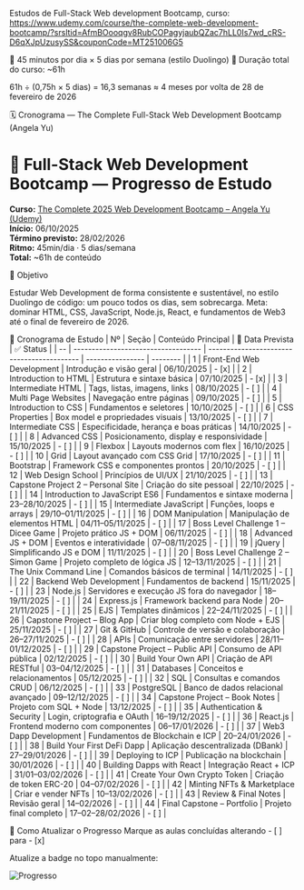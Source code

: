 Estudos de Full-Stack Web development Bootcamp, curso:
https://www.udemy.com/course/the-complete-web-development-bootcamp/?srsltid=AfmBOooqgv8RubCOPagyjaubQZac7hLL0Is7wd_cRS-D6qXJpUzusySS&couponCode=MT251006G5

📘 45 minutos por dia × 5 dias por semana (estilo Duolingo)
📆 Duração total do curso: ~61h

61h ÷ (0,75h × 5 dias) = 16,3 semanas ≈ 4 meses
por volta de 28 de fevereiro de 2026 


🗓️ Cronograma — The Complete Full-Stack Web Development Bootcamp (Angela Yu)

# 🧠 Full-Stack Web Development Bootcamp — Progresso de Estudo

**Curso:** [The Complete 2025 Web Development Bootcamp – Angela Yu (Udemy)](https://www.udemy.com/course/the-complete-web-development-bootcamp/)  
**Início:** 06/10/2025  
**Término previsto:** 28/02/2026  
**Ritmo:** 45min/dia · 5 dias/semana  
**Total:** ~61h de conteúdo  

🎯 Objetivo

Estudar Web Development de forma consistente e sustentável,
no estilo Duolingo de código: um pouco todos os dias, sem sobrecarga.
Meta: dominar HTML, CSS, JavaScript, Node.js, React, e fundamentos de Web3
até o final de fevereiro de 2026.



📅 Cronograma de Estudo
| Nº | Seção                               | Conteúdo Principal                         | 📆 Data Prevista | ✅ Status |
| -- | ----------------------------------- | ------------------------------------------ | ---------------- | -------- |
| 1  | Front-End Web Development           | Introdução e visão geral                   | 06/10/2025       | - [x]    |
| 2  | Introduction to HTML                | Estrutura e sintaxe básica                 | 07/10/2025       | - [x]    |
| 3  | Intermediate HTML                   | Tags, listas, imagens, links               | 08/10/2025       | - [ ]    |
| 4  | Multi Page Websites                 | Navegação entre páginas                    | 09/10/2025       | - [ ]    |
| 5  | Introduction to CSS                 | Fundamentos e seletores                    | 10/10/2025       | - [ ]    |
| 6  | CSS Properties                      | Box model e propriedades visuais           | 13/10/2025       | - [ ]    |
| 7  | Intermediate CSS                    | Especificidade, herança e boas práticas    | 14/10/2025       | - [ ]    |
| 8  | Advanced CSS                        | Posicionamento, display e responsividade   | 15/10/2025       | - [ ]    |
| 9  | Flexbox                             | Layouts modernos com flex                  | 16/10/2025       | - [ ]    |
| 10 | Grid                                | Layout avançado com CSS Grid               | 17/10/2025       | - [ ]    |
| 11 | Bootstrap                           | Framework CSS e componentes prontos        | 20/10/2025       | - [ ]    |
| 12 | Web Design School                   | Princípios de UI/UX                        | 21/10/2025       | - [ ]    |
| 13 | Capstone Project 2 – Personal Site  | Criação do site pessoal                    | 22/10/2025       | - [ ]    |
| 14 | Introduction to JavaScript ES6      | Fundamentos e sintaxe moderna              | 23–28/10/2025    | - [ ]    |
| 15 | Intermediate JavaScript             | Funções, loops e arrays                    | 29/10–01/11/2025 | - [ ]    |
| 16 | DOM Manipulation                    | Manipulação de elementos HTML              | 04/11–05/11/2025 | - [ ]    |
| 17 | Boss Level Challenge 1 – Dicee Game | Projeto prático JS + DOM                   | 06/11/2025       | - [ ]    |
| 18 | Advanced JS + DOM                   | Eventos e interatividade                   | 07–08/11/2025    | - [ ]    |
| 19 | jQuery                              | Simplificando JS e DOM                     | 11/11/2025       | - [ ]    |
| 20 | Boss Level Challenge 2 – Simon Game | Projeto completo de lógica JS              | 12–13/11/2025    | - [ ]    |
| 21 | The Unix Command Line               | Comandos básicos de terminal               | 14/11/2025       | - [ ]    |
| 22 | Backend Web Development             | Fundamentos de backend                     | 15/11/2025       | - [ ]    |
| 23 | Node.js                             | Servidores e execução JS fora do navegador | 18–19/11/2025    | - [ ]    |
| 24 | Express.js                          | Framework backend para Node                | 20–21/11/2025    | - [ ]    |
| 25 | EJS                                 | Templates dinâmicos                        | 22–24/11/2025    | - [ ]    |
| 26 | Capstone Project – Blog App         | Criar blog completo com Node + EJS         | 25/11/2025       | - [ ]    |
| 27 | Git & GitHub                        | Controle de versão e colaboração           | 26–27/11/2025    | - [ ]    |
| 28 | APIs                                | Comunicação entre servidores               | 28/11–01/12/2025 | - [ ]    |
| 29 | Capstone Project – Public API       | Consumo de API pública                     | 02/12/2025       | - [ ]    |
| 30 | Build Your Own API                  | Criação de API RESTful                     | 03–04/12/2025    | - [ ]    |
| 31 | Databases                           | Conceitos e relacionamentos                | 05/12/2025       | - [ ]    |
| 32 | SQL                                 | Consultas e comandos CRUD                  | 06/12/2025       | - [ ]    |
| 33 | PostgreSQL                          | Banco de dados relacional avançado         | 09–12/12/2025    | - [ ]    |
| 34 | Capstone Project – Book Notes       | Projeto com SQL + Node                     | 13/12/2025       | - [ ]    |
| 35 | Authentication & Security           | Login, criptografia e OAuth                | 16–19/12/2025    | - [ ]    |
| 36 | React.js                            | Frontend moderno com componentes           | 06–17/01/2026    | - [ ]    |
| 37 | Web3 Dapp Development               | Fundamentos de Blockchain e ICP            | 20–24/01/2026    | - [ ]    |
| 38 | Build Your First DeFi Dapp          | Aplicação descentralizada (DBank)          | 27–29/01/2026    | - [ ]    |
| 39 | Deploying to ICP                    | Publicação na blockchain                   | 30/01/2026       | - [ ]    |
| 40 | Building Dapps with React           | Integração React + ICP                     | 31/01–03/02/2026 | - [ ]    |
| 41 | Create Your Own Crypto Token        | Criação de token ERC-20                    | 04–07/02/2026    | - [ ]    |
| 42 | Minting NFTs & Marketplace          | Criar e vender NFTs                        | 10–13/02/2026    | - [ ]    |
| 43 | Review & Final Notes                | Revisão geral                              | 14–02/2026       | - [ ]    |
| 44 | Final Capstone – Portfolio          | Projeto final completo                     | 17–02–28/02/2026 | - [ ]    |



🧩 Como Atualizar o Progresso
Marque as aulas concluídas alterando - [ ] para - [x]

Atualize a badge no topo manualmente:

![Progresso](https://img.shields.io/badge/Progresso-15%25-blue)
